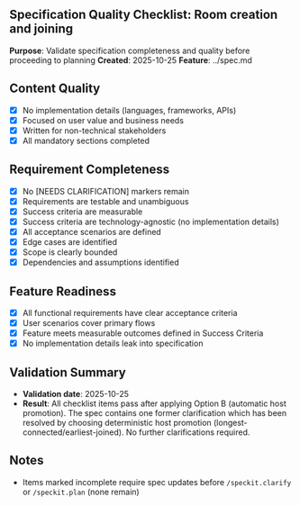 ## Specification Quality Checklist: Room creation and joining

**Purpose**: Validate specification completeness and quality before proceeding to planning
**Created**: 2025-10-25
**Feature**: ../spec.md

## Content Quality

- [x] No implementation details (languages, frameworks, APIs)
- [x] Focused on user value and business needs
- [x] Written for non-technical stakeholders
- [x] All mandatory sections completed

## Requirement Completeness

- [x] No [NEEDS CLARIFICATION] markers remain
- [x] Requirements are testable and unambiguous
- [x] Success criteria are measurable
- [x] Success criteria are technology-agnostic (no implementation details)
- [x] All acceptance scenarios are defined
- [x] Edge cases are identified
- [x] Scope is clearly bounded
- [x] Dependencies and assumptions identified

## Feature Readiness

- [x] All functional requirements have clear acceptance criteria
- [x] User scenarios cover primary flows
- [x] Feature meets measurable outcomes defined in Success Criteria
- [x] No implementation details leak into specification

## Validation Summary

- **Validation date**: 2025-10-25
- **Result**: All checklist items pass after applying Option B (automatic host promotion). The spec contains one former clarification which has been resolved by choosing deterministic host promotion (longest-connected/earliest-joined). No further clarifications required.

## Notes

- Items marked incomplete require spec updates before `/speckit.clarify` or `/speckit.plan` (none remain)
